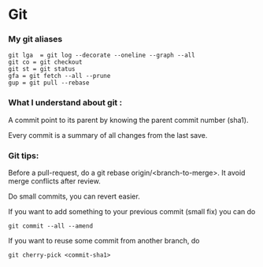 # Git

### My git aliases

```text
git lga  = git log --decorate --oneline --graph --all
git co = git checkout
git st = git status
gfa = git fetch --all --prune
gup = git pull --rebase
```

### What I understand about git :

A commit point to its parent by knowing the parent commit number \(sha1\). 

Every commit is a summary of all changes from the last save.

### Git tips:

Before a pull-request, do a git rebase origin/&lt;branch-to-merge&gt;. It avoid merge conflicts after review.

Do small commits, you can revert easier.

If you want to add something to your previous commit \(small fix\) you can do 

```text
git commit --all --amend
```

If you want to reuse some commit from another branch, do 

```text
git cherry-pick <commit-sha1>
```

